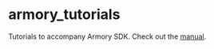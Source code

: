 # armory_tutorials

Tutorials to accompany Armory SDK. Check out the [manual](http://armory3d.org/manual/).
